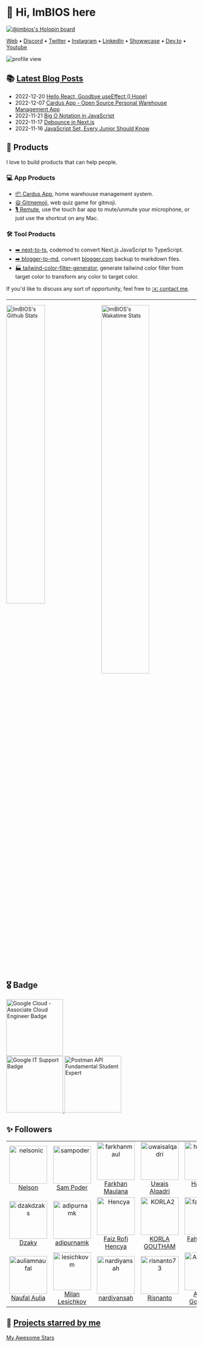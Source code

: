 # 👋 Hi, **ImBIOS** here

[![@imbios's Holopin board](https://holopin.io/api/user/board?user=imbios)](https://holopin.io/@imbios)

[Web](https://www.imam.dev/) •
[Discord](https://discordapp.com/users/363896575396806667) •
[Twitter](https://twitter.com/imamdev_) •
[Instagram](https://www.instagram.com/imamdev_) •
[LinkedIn](https://www.linkedin.com/comm/mynetwork/discovery-see-all?usecase=PEOPLE_FOLLOWS&followMember=imamuzzaki-abu-salam) •
[Showwcase](http://www.showwcase.com/imbios) •
[Dev.to](https://dev.to/imbios) •
[Youtube](https://bit.ly/ImamDev)

<!-- Counting views, -->
<!--<p>Since 8 April 2021 at 8:16 AM</p>-->
![profile view](https://komarev.com/ghpvc/?username=ImBIOS)

## 📚 [Latest Blog Posts](https://blog.imam.dev/)

<!--START_SECTION:blog-posts-->
- 2022-12-20 [Hello React, Goodbye useEffect (I Hope)](https://blog.imam.dev/post/hello-react-18-goodbye-useffect?utm_source=GitHubProfile)
- 2022-12-07 [Cardus App - Open Source Personal Warehouse Management App](https://blog.imam.dev/post/mongodb-atlashackathon22?utm_source=GitHubProfile)
- 2022-11-21 [Big O Notation in JavaScript](https://blog.imam.dev/post/big-o-notation?utm_source=GitHubProfile)
- 2022-11-17 [Debounce in Next.js](https://blog.imam.dev/post/debounce-in-nextjs?utm_source=GitHubProfile)
- 2022-11-16 [JavaScript Set, Every Junior Should Know](https://blog.imam.dev/post/javascript-set?utm_source=GitHubProfile)
<!--END_SECTION:blog-posts-->

## 🎁 Products

I love to build products that can help people.

### 💻 App Products

- [📦 Cardus App](https://cardus-dev.vercel.app/), home warehouse management system.
- [😃  Gitmemoji](https://github.com/ImBIOS/gitmemoji), web quiz game for gitmoji.
- [🎙️ Remute](https://github.com/ImBIOS/remute), use the touch bar app to mute/unmute your microphone, or just use the shortcut on any Mac.

### 🛠️ Tool Products

- [➡️ next-to-ts](https://github.com/ImBIOS/next-to-ts), codemod to convert Next.js JavaScript to TypeScript.
- [➡️ blogger-to-md](https://github.com/ImBIOS/blogger-to-md), convert [blogger.com](https://blogger.com) backup to markdown files.
- [🏭 tailwind-color-filter-generator](https://github.com/ImBIOS/tailwind-color-filter-generator), generate tailwind color filter from target color to transform any color to target color.

If you'd like to discuss any sort of opportunity, feel free to [✉️ contact me](mailto:hi@imam.dev).

---

<img align="right" width="50%" alt="ImBIOS's Wakatime Stats" src="https://github-readme-stats.vercel.app/api/wakatime?username=ImBIOS&theme=cobalt" />

<img alt="ImBIOS's Github Stats" width="45%" src="https://github-readme-stats.vercel.app/api?username=ImBIOS&show_icons=true&theme=cobalt" />

<!-- <img alt="ImBIOS's Top Lang" width="45%" src="https://github-readme-stats.vercel.app/api/top-langs/?username=imbios&layout=compact&theme=cobalt" /> -->

## 🎖️ Badge

<div>
  <a href="https://credential.net/08af7415-f12f-4a67-8aa1-bff0a88e0293" rel="noreferer nofollow" target="_blank">
    <img src="https://templates.images.credential.net/16590187933301617801540872729153.png" alt="Google Cloud - Associate Cloud Engineer Badge" width="150" height="150" float="left" />
  </a>
  <a href="https://www.credly.com/badges/f8d0a8bc-80b7-4058-b22a-c3c2211b27d6/public_url" rel="noreferer nofollow" target="_blank">
    <img src="https://images.credly.com/images/ae2f5bae-b110-4ea1-8e26-77cf5f76c81e/GCC_badge_IT_Support_1000x1000.png" alt="Google IT Support Badge" width="150" height="150" float="left" />
  </a>
  <a href="#" rel="noreferer nofollow" target="_blank">
    <img src="https://user-images.githubusercontent.com/41441643/201259584-6b5c24e6-cd8f-4713-ab7f-d5c5f86aabf7.png" alt="Postman API Fundamental Student Expert" width="150" height="150" float="left" />
    </a>
</div>

## ✨ Followers

<!--START_SECTION:top-followers-->
<table>
  <tr>
    <td align="center">
      <a href="https://github.com/nelsonic">
        <img src="https://avatars2.githubusercontent.com/u/194400" width="100px;" alt="nelsonic"/>
      </a>
      <br />
      <a href="https://github.com/nelsonic">Nelson</a>
    </td>
    <td align="center">
      <a href="https://github.com/sampoder">
        <img src="https://avatars2.githubusercontent.com/u/39828164" width="100px;" alt="sampoder"/>
      </a>
      <br />
      <a href="https://github.com/sampoder">Sam Poder</a>
    </td>
    <td align="center">
      <a href="https://github.com/farkhanmaul">
        <img src="https://avatars2.githubusercontent.com/u/71893096" width="100px;" alt="farkhanmaul"/>
      </a>
      <br />
      <a href="https://github.com/farkhanmaul">Farkhan Maulana</a>
    </td>
    <td align="center">
      <a href="https://github.com/uwaisalqadri">
        <img src="https://avatars2.githubusercontent.com/u/55146646" width="100px;" alt="uwaisalqadri"/>
      </a>
      <br />
      <a href="https://github.com/uwaisalqadri">Uwais Alqadri</a>
    </td>
    <td align="center">
      <a href="https://github.com/hkatzdev">
        <img src="https://avatars2.githubusercontent.com/u/44281159" width="100px;" alt="hkatzdev"/>
      </a>
      <br />
      <a href="https://github.com/hkatzdev">Harrison Katz</a>
    </td>
    <td align="center">
      <a href="https://github.com/wagyufari">
        <img src="https://avatars2.githubusercontent.com/u/26292652" width="100px;" alt="wagyufari"/>
      </a>
      <br />
      <a href="https://github.com/wagyufari">Muhammad Ghifari</a>
    </td>
    <td align="center">
      <a href="https://github.com/Syafiq1331">
        <img src="https://avatars2.githubusercontent.com/u/71716582" width="100px;" alt="Syafiq1331"/>
      </a>
      <br />
      <a href="https://github.com/Syafiq1331">Syafiqrzf</a>
    </td>
  </tr>
  <tr>
    <td align="center">
      <a href="https://github.com/dzakdzaks">
        <img src="https://avatars2.githubusercontent.com/u/25009973" width="100px;" alt="dzakdzaks"/>
      </a>
      <br />
      <a href="https://github.com/dzakdzaks">Dzaky</a>
    </td>
    <td align="center">
      <a href="https://github.com/adipurnamk">
        <img src="https://avatars2.githubusercontent.com/u/58361185" width="100px;" alt="adipurnamk"/>
      </a>
      <br />
      <a href="https://github.com/adipurnamk">adipurnamk</a>
    </td>
    <td align="center">
      <a href="https://github.com/Hencya">
        <img src="https://avatars2.githubusercontent.com/u/61088218" width="100px;" alt="Hencya"/>
      </a>
      <br />
      <a href="https://github.com/Hencya">Faiz Rofi Hencya</a>
    </td>
    <td align="center">
      <a href="https://github.com/KORLA2">
        <img src="https://avatars2.githubusercontent.com/u/96729391" width="100px;" alt="KORLA2"/>
      </a>
      <br />
      <a href="https://github.com/KORLA2">KORLA GOUTHAM</a>
    </td>
    <td align="center">
      <a href="https://github.com/fahminlb33">
        <img src="https://avatars2.githubusercontent.com/u/8360880" width="100px;" alt="fahminlb33"/>
      </a>
      <br />
      <a href="https://github.com/fahminlb33">Fahmi Noor Fiqri</a>
    </td>
    <td align="center">
      <a href="https://github.com/emRival">
        <img src="https://avatars2.githubusercontent.com/u/90138726" width="100px;" alt="emRival"/>
      </a>
      <br />
      <a href="https://github.com/emRival">Rival</a>
    </td>
    <td align="center">
      <a href="https://github.com/doniwirawan">
        <img src="https://avatars2.githubusercontent.com/u/54931717" width="100px;" alt="doniwirawan"/>
      </a>
      <br />
      <a href="https://github.com/doniwirawan">Doni Wirawan</a>
    </td>
  </tr>
  <tr>
    <td align="center">
      <a href="https://github.com/auliamnaufal">
        <img src="https://avatars2.githubusercontent.com/u/60921990" width="100px;" alt="auliamnaufal"/>
      </a>
      <br />
      <a href="https://github.com/auliamnaufal">Naufal Aulia</a>
    </td>
    <td align="center">
      <a href="https://github.com/lesichkovm">
        <img src="https://avatars2.githubusercontent.com/u/7744963" width="100px;" alt="lesichkovm"/>
      </a>
      <br />
      <a href="https://github.com/lesichkovm">Milan Lesichkov</a>
    </td>
    <td align="center">
      <a href="https://github.com/nardiyansah">
        <img src="https://avatars2.githubusercontent.com/u/41910581" width="100px;" alt="nardiyansah"/>
      </a>
      <br />
      <a href="https://github.com/nardiyansah">nardiyansah</a>
    </td>
    <td align="center">
      <a href="https://github.com/risnanto73">
        <img src="https://avatars2.githubusercontent.com/u/28994431" width="100px;" alt="risnanto73"/>
      </a>
      <br />
      <a href="https://github.com/risnanto73">Risnanto</a>
    </td>
    <td align="center">
      <a href="https://github.com/AhmedGsa">
        <img src="https://avatars2.githubusercontent.com/u/106388573" width="100px;" alt="AhmedGsa"/>
      </a>
      <br />
      <a href="https://github.com/AhmedGsa">Ahmed Gouasmia</a>
    </td>
    <td align="center">
      <a href="https://github.com/rodhisz">
        <img src="https://avatars2.githubusercontent.com/u/87375869" width="100px;" alt="rodhisz"/>
      </a>
      <br />
      <a href="https://github.com/rodhisz">rodhisz</a>
    </td>
    <td align="center">
      <a href="https://github.com/Fasterdes">
        <img src="https://avatars2.githubusercontent.com/u/66830583" width="100px;" alt="Fasterdes"/>
      </a>
      <br />
      <a href="https://github.com/Fasterdes">Caldera</a>
    </td>
  </tr>
</table>
<!--END_SECTION:top-followers-->

## 🌟 [Projects starred by me](https://github.com/maguowei/starred)

[My Awesome Stars](AWESOME-STARS.md)
